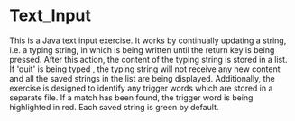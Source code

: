 # Text_Input
This is a Java text input exercise. It works by continually updating a string, i.e. a typing string, in which is being written until the return key is being pressed. After this action, the content of the typing string is stored in a list. If 'quit' is being typed , the typing string will not receive any new content and all the saved strings in the list are being displayed. Additionally, the exercise is designed to identify any trigger words which are stored in a separate file. If a match has been found, the trigger word is being highlighted in red. Each saved string is green by default.
<!--stackedit_data:
eyJoaXN0b3J5IjpbMTI5MjQ0MjIzOCwxODg5MTEyMjg3XX0=
-->